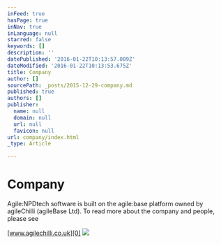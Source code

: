 ```yaml
---
inFeed: true
hasPage: true
inNav: true
inLanguage: null
starred: false
keywords: []
description: ''
datePublished: '2016-01-22T10:13:57.009Z'
dateModified: '2016-01-22T10:13:53.675Z'
title: Company
author: []
sourcePath: _posts/2015-12-29-company.md
published: true
authors: []
publisher:
  name: null
  domain: null
  url: null
  favicon: null
url: company/index.html
_type: Article

---
```

# Company

Agile:NPDtech software is built on the agile:base platform owned by agileChilli (agileBase Ltd). To read more about the company and people, please see

[www.agilechilli.co.uk][0]
![](https://s3-us-west-2.amazonaws.com/the-grid-img/p/28307d5031af5928bcc00d0540aca4317240fe40.png)

[0]: http://www.agilechilli.co.uk/